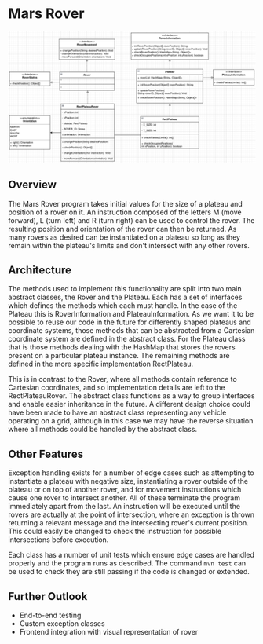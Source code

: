 # Mars Rover

![Mars Rover UML diagram](https://github.com/debnon/Mars-Rover/blob/main/MarsRoverUML.png?raw=true)

## Overview
The Mars Rover program takes initial values for the size of a plateau and position of a rover on it. An instruction composed of the letters M (move forward), L (turn left) and R (turn right) can be used to control the rover. The resulting position and orientation of the rover can then be returned. As many rovers as desired can be instantiated on a plateau so long as they remain within the plateau's limits and don't intersect with any other rovers. 

## Architecture
The methods used to implement this functionality are split into two main abstract classes, the Rover and the Plateau. Each has a set of interfaces which defines the methods which each must handle. In the case of the Plateau this is RoverInformation and PlateauInformation. As we want it to be possible to reuse our code in the future for differently shaped plateaus and coordinate systems, those methods that can be abstracted from a Cartesian coordinate system are defined in the abstract class. For the Plateau class that is those methods dealing with the HashMap that stores the rovers present on a particular plateau instance. The remaining methods are defined in the more specific implementation RectPlateau. 

This is in contrast to the Rover, where all methods contain reference to Cartesian coordinates, and so implementation details are left to the RectPlateauRover. The abstract class functions as a way to group interfaces and enable easier inheritance in the future. A different design choice could have been made to have an abstract class representing any vehicle operating on a grid, although in this case we may have the reverse situation where all methods could be handled by the abstract class. 

## Other Features
Exception handling exists for a number of edge cases such as attempting to instantiate a plateau with negative size, instantiating a rover outside of the plateau or on top of another rover, and for movement instructions which cause one rover to intersect another. All of these terminate the program immediately apart from the last. An instruction will be executed until the rovers are actually at the point of intersection, where an exception is thrown returning a relevant message and the intersecting rover's current position. This could easily be changed to check the instruction for possible intersections before execution. 

Each class has a number of unit tests which ensure edge cases are handled properly and the program runs as described. The command `mvn test` can be used to check they are still passing if the code is changed or extended. 

## Further Outlook
* End-to-end testing
* Custom exception classes
* Frontend integration with visual representation of rover
